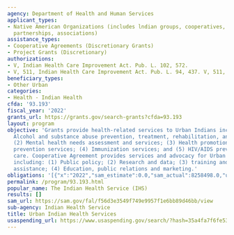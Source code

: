 ```yaml
---
agency: Department of Health and Human Services
applicant_types:
- Native American Organizations (includes lndian groups, cooperatives, corporations,
  partnerships, associations)
assistance_types:
- Cooperative Agreements (Discretionary Grants)
- Project Grants (Discretionary)
authorizations:
- V, Indian Health Care Improvement Act. Pub. L. 102, 572.
- V, 511, Indian Health Care Improvement Act. Pub. L. 94, 437. V, 511, Section 503.
beneficiary_types:
- Other Urban
categories:
- Health - Indian Health
cfda: '93.193'
fiscal_year: '2022'
grants_url: https://grants.gov/search-grants?cfda=93.193
layout: program
objective: 'Grants provide health-related services to Urban Indians including: (1)
  Alcohol and substance abuse prevention, treatment, rehabilitation, and education;
  (2) Mental health needs assessment and services; (3) Health promotion and disease
  prevention services; (4) Immunization services; and (5) HIV/AIDS prevention and
  care. Cooperative Agreement provides services and advocacy for Urban Indian Organizations
  including: (1) Public policy; (2) Research and data; (3) training and technical
  assistance; (4) Education, public relations and marketing.'
obligations: '[{"x":"2022","sam_estimate":0.0,"sam_actual":8258498.0,"usa_spending_actual":9674927.87},{"x":"2023","sam_estimate":10707858.0,"sam_actual":0.0,"usa_spending_actual":13132858.0},{"x":"2024","sam_estimate":9707858.0,"sam_actual":0.0,"usa_spending_actual":10900898.06}]'
permalink: /program/93.193.html
popular_name: The Indian Health Service (IHS)
results: []
sam_url: https://sam.gov/fal/f56d3e3549f749e9957f1e6bb89d46bb/view
sub-agency: Indian Health Service
title: Urban Indian Health Services
usaspending_url: https://www.usaspending.gov/search/?hash=35a4fa7f6fe53a34c0801b59474a8736
---
```


